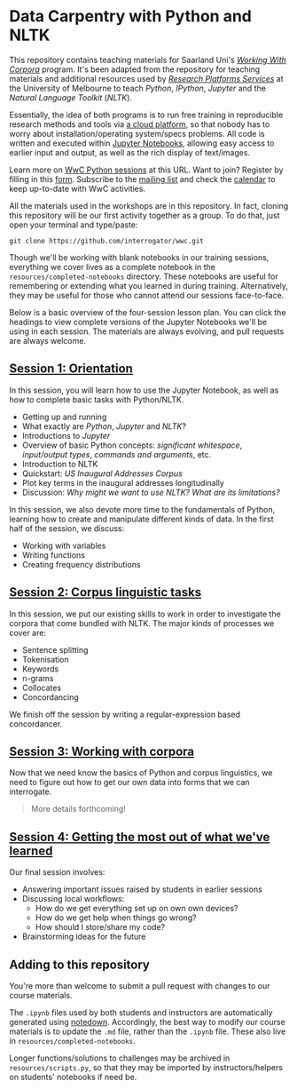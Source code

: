# Data Carpentry with Python and NLTK

This repository contains teaching materials for Saarland Uni's [*Working With Corpora*](http://fedora.clarin-d.uni-saarland.de/unserwiki/doku.php?id=training:working_with_corpora/) program. It's been adapted from the repository for teaching materials and additional resources used by [*Research Platforms Services*](http://melbourne.resbaz.edu.au/) at the University of Melbourne to teach *Python*, *IPython*, *Jupyter* and the *Natural Language Toolkit* (*NLTK*).

Essentially, the idea of both programs is to run free training in reproducible research methods and tools via [a cloud platform](https://dit4c.github.io/), so that nobody has to worry about installation/operating system/specs problems. All code is written and executed within [Jupyter Notebooks](http://jupyter.org/), allowing easy access to earlier input and output, as well as the rich display of text/images.

Learn more on [WwC Python sessions](http://fedora.clarin-d.uni-saarland.de/unserwiki/doku.php?id=training:python) at this URL. Want to join? Register by filling in this [form](https://docs.google.com/forms/d/1VThhhXYbrcKKe8p33tijzAIpbKHBqOcVsUyEcXDAu4Y/viewform). Subscribe to the [mailing list](https://groups.google.com/forum/#!forum/workingwithcorpora) and check the [calendar](https://calendar.google.com/calendar/embed?src=toccngu71401plkr8q4ccql75s@group.calendar.google.com&ctz=Europe/Berlin) to keep up-to-date with WwC activities.

All the materials used in the workshops are in this repository. In fact, cloning this repository will be our first activity together as a group. To do that, just open your terminal and type/paste:

```shell
git clone https://github.com/interrogator/wwc.git
```

Though we'll be working with blank notebooks in our training sessions, everything we cover lives as a complete notebook in the `resources/completed-notebooks` directory. These notebooks are useful for remembering or extending what you learned in during training. Alternatively, they may be useful for those who cannot attend our sessions face-to-face.

Below is a basic overview of the four-session lesson plan. You can click the headings to view complete versions of the Jupyter Notebooks we'll be using in each session. The materials are always evolving, and pull requests are always welcome.

## [Session 1: Orientation](https://github.com/interrogator/wwc/blob/master/resources/completed-notebooks/nltk-session-1-complete.md)

In this session, you will learn how to use the Jupyter Notebook, as well as how to complete basic tasks with Python/NLTK. 

* Getting up and running
* What exactly are *Python*, *Jupyter* and *NLTK*?
* Introductions to *Jupyter*
* Overview of basic Python concepts: *significant whitespace*, *input/output types*, *commands and arguments*, etc.
* Introduction to NLTK
* Quickstart: *US Inaugural Addresses Corpus*
* Plot key terms in the inaugural addresses longitudinally
* Discussion: *Why might we want to use NLTK? What are its limitations?*

In this session, we also devote more time to the fundamentals of Python, learning how to create and manipulate different kinds of data. In the first half of the session, we discuss:

* Working with variables
* Writing functions
* Creating frequency distributions

## [Session 2: Corpus linguistic tasks](https://github.com/interrogator/wwc/blob/master/resources/completed-notebooks/nltk-session-2-complete.md)

In this session, we put our existing skills to work in order to investigate the corpora that come bundled with NLTK. The major kinds of processes we cover are:

* Sentence splitting
* Tokenisation
* Keywords
* n-grams
* Collocates
* Concordancing

We finish off the session by writing a regular-expression based concordancer.

## [Session 3: Working with corpora](https://github.com/interrogator/wwc/blob/master/resources/completed-notebooks/nltk-session-3-complete.md)

Now that we need know the basics of Python and corpus linguistics, we need to figure out how to get our own data into forms that we can interrogate.

> More details forthcoming!

## [Session 4: Getting the most out of what we've learned](https://github.com/interrogator/wwc/blob/master/resources/completed-notebooks/nltk-session-4-complete.md)

Our final session involves:

* Answering important issues raised by students in earlier sessions
* Discussing local workflows:
  * How do we get everything set up on own own devices?
  * How do we get help when things go wrong?
  * How should I store/share my code?
* Brainstorming ideas for the future

## Adding to this repository

You're more than welcome to submit a pull request with changes to our course materials.

The `.ipynb` files used by both students and instructors are automatically generated using [notedown](https://github.com/aaren/notedown). Accordingly, the best way to modify our course materials is to update the `.md` file, rather than the `.ipynb` file. These also live in `resources/completed-notebooks`.

Longer functions/solutions to challenges may be archived in `resources/scripts.py`, so that they may be imported by instructors/helpers on students' notebooks if need be.
